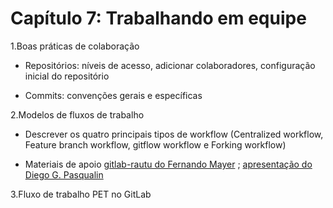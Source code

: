 # Capítulo 7: Trabalhando em equipe

1.Boas práticas de colaboração

- Repositórios: níveis de acesso, adicionar colaboradores, configuração 
inicial do repositório

- Commits: convenções gerais e específicas


2.Modelos de fluxos de trabalho

- Descrever os quatro principais tipos de workflow (Centralized workflow,
Feature branch workflow, gitflow workflow e Forking workflow)

- Materiais de apoio <a href="http://git.leg.ufpr.br/leg/gitlab-rautu/blob/master/CONTRIBUTING.md">
gitlab-rautu do Fernando Mayer</a> ; 
<a href="https://prezi.com/_lm8kozmii8n/git-workflow/"> apresentação do Diego G. Pasqualin</a>


3.Fluxo de trabalho PET no GitLab
